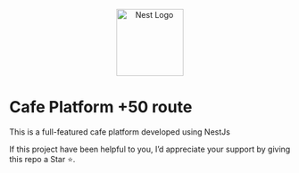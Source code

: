 <p align="center">
  <a href="http://nestjs.com/" target="blank"><img src="https://nestjs.com/img/logo-small.svg" width="120" alt="Nest Logo" /></a>
</p>

# Cafe Platform +50 route

This is a full-featured cafe platform developed using NestJs

If this project have been helpful to you, I’d appreciate your support by giving this repo a Star ⭐.
